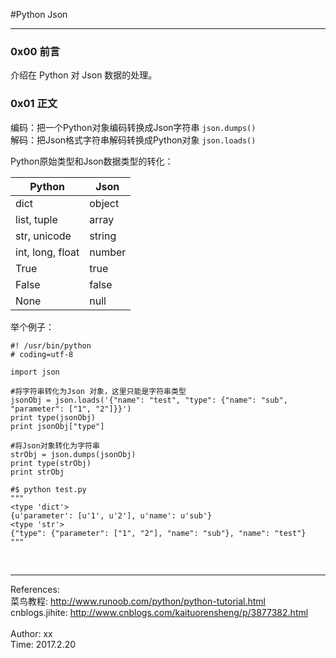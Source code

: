 #Python Json  

------------------------------  

### 0x00 前言  
介绍在 Python 对 Json 数据的处理。


### 0x01 正文  
编码：把一个Python对象编码转换成Json字符串   `json.dumps()`  
解码：把Json格式字符串解码转换成Python对象   `json.loads()`  

Python原始类型和Json数据类型的转化：  

|Python|Json|
|--------|--------|
|dict|object|
|list, tuple| array|
|str, unicode| string|
|int, long, float|number|
|True|true|
|False|false|
|None|null|

举个例子：  

	#! /usr/bin/python
	# coding=utf-8

	import json

	#将字符串转化为Json 对象，这里只能是字符串类型
	jsonObj = json.loads('{"name": "test", "type": {"name": "sub", "parameter": ["1", "2"]}}')
	print type(jsonObj)
	print jsonObj["type"]

	#将Json对象转化为字符串
	strObj = json.dumps(jsonObj)
	print type(strObj)
	print strObj
	
	#$ python test.py 
	"""
	<type 'dict'>
	{u'parameter': [u'1', u'2'], u'name': u'sub'}
	<type 'str'>
	{"type": {"parameter": ["1", "2"], "name": "sub"}, "name": "test"}
	"""




</br>

----------------------------
References:  
菜鸟教程:  <http://www.runoob.com/python/python-tutorial.html>  
cnblogs.jihite:  <http://www.cnblogs.com/kaituorensheng/p/3877382.html>   
</br>
Author: xx  
Time: 2017.2.20